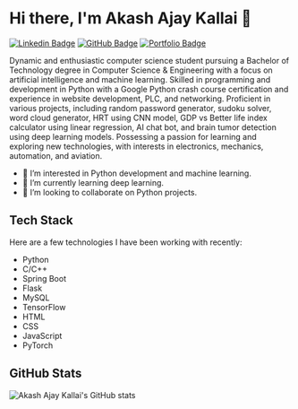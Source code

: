 # Hi there, I'm Akash Ajay Kallai 👋

[![Linkedin Badge](https://img.shields.io/badge/-AkashAjayKallai-blue?style=flat-square&logo=Linkedin&logoColor=white&link=https://www.linkedin.com/in/akash-kallai-979a081ba/)](https://www.linkedin.com/in/akash-kallai-979a081ba/)
[![GitHub Badge](https://img.shields.io/badge/-akash2704-black?style=flat-square&logo=GitHub&logoColor=white&link=https://github.com/akash2704)](https://github.com/akash2704)
[![Portfolio Badge](https://img.shields.io/badge/-akashkallai27.wixsite.com-blue?style=flat-square&logo=Google-Chrome&logoColor=white&link=https://akashkallai27.wixsite.com/akashkallai)](https://akashkallai27.wixsite.com/akashkallai)

Dynamic and enthusiastic computer science student pursuing a Bachelor of Technology degree in Computer Science & Engineering with a focus on artificial intelligence and machine learning. Skilled in programming and development in Python with a Google Python crash course certification and experience in website development, PLC, and networking. Proficient in various projects, including random password generator, sudoku solver, word cloud generator, HRT using CNN model, GDP vs Better life index calculator using linear regression, AI chat bot, and brain tumor detection using deep learning models. Possessing a passion for learning and exploring new technologies, with interests in electronics, mechanics, automation, and aviation.

- 👀 I’m interested in Python development and machine learning.
- 🌱 I’m currently learning deep learning.
- 💞️ I’m looking to collaborate on Python projects.

## Tech Stack

Here are a few technologies I have been working with recently:

- Python
- C/C++
- Spring Boot
- Flask
- MySQL
- TensorFlow
- HTML
- CSS
- JavaScript
- PyTorch

## GitHub Stats

![Akash Ajay Kallai's GitHub stats](https://github-readme-stats.vercel.app/api?username=akash2704&show_icons=true&theme=radical)

